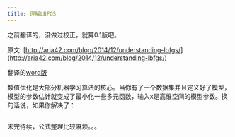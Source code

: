 ```yaml
---
title: 理解LBFGS
---
```


之前翻译的，没做过校正，就算0.1版吧。

原文: [http://aria42.com/blog/2014/12/understanding-lbfgs/](http://aria42.com/blog/2014/12/understanding-lbfgs/)

翻译的[word版]({{site.uploads}}/understand-LBFGS.docx)

数值优化是大部分机器学习算法的核心。当你有了一个数据集并且定义好了模型，模型的参数估计就变成了最小化一些多元函数，输入x是高维空间的模型参数。换句话说，如果你解决了：

```

```

未完待续，公式整理比较麻烦。。。